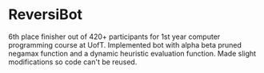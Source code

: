 # ReversiBot
6th place finisher out of 420+ participants for 1st year computer programming course at UofT. Implemented bot with alpha beta pruned negamax function and a dynamic heuristic evaluation function. Made slight modifications so code can't be reused.
